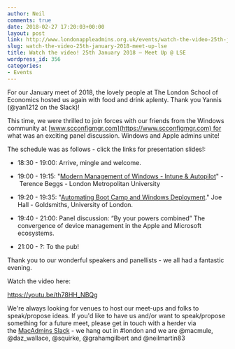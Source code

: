 ```yaml
---
author: Neil
comments: true
date: 2018-02-27 17:20:03+00:00
layout: post
link: http://www.londonappleadmins.org.uk/events/watch-the-video-25th-january-2018-meet-up-lse/
slug: watch-the-video-25th-january-2018-meet-up-lse
title: Watch the video! 25th January 2018 – Meet Up @ LSE
wordpress_id: 356
categories:
- Events
---
```


For our January meet of 2018, the lovely people at The London School of Economics hosted us again with food and drink aplenty. Thank you Yannis (@yan1212 on the Slack)!

This time, we were thrilled to join forces with our friends from the Windows community at [www.scconfigmgr.com](https://www.scconfigmgr.com) for what was an exciting panel discussion. Windows and Apple admins unite!

The schedule was as follows - click the links for presentation slides!:



 	
  * 18:30 - 19:00: Arrive, mingle and welcome.

 	
  * 19:00 - 19:15: "[Modern Management of Windows - Intune & Autopilot](http://www.londonappleadmins.org.uk/wp-content/uploads/2018/01/LSE-Demo-25th-Windows-AutoPilot-and-Intune.pdf)" - Terence Beggs - London Metropolitan University

 	
  * 19:20 - 19:35: "[Automating Boot Camp and Windows Deployment](https://github.com/joe-hall/laa-250118)." Joe Hall - Goldsmiths, University of London.

 	
  * 19:40 - 21:00: Panel discussion: “By your powers combined” The convergence of device management in the Apple and Microsoft ecosystems.

 	
  * 21:00 - ?: To the pub!


Thank you to our wonderful speakers and panellists - we all had a fantastic evening.

Watch the video here:

https://youtu.be/th78HH_NBQg

We're always looking for venues to host our meet-ups and folks to speak/propose ideas. If you'd like to have us and/or want to speak/propose something for a future meet, please get in touch with a herder via the [MacAdmins Slack](https://macadmins.herokuapp.com/) - we hang out in #london and we are @macmule, @daz_wallace, @squirke, @grahamgilbert and @neilmartin83
